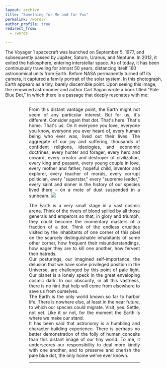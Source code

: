 ```yaml
---
layout: archive
title: "Something for Me and for You"
permalink: /words/
author_profile: true
redirect_from:
  - /words

---
```


The Voyager 1 spacecraft was launched on September 5, 1977, and subsequently passed by Jupiter, 
Saturn, Uranus, and Neptune. In 2012, it exited the heliosphere, entering interstellar space.
As of today, it has been continuously traveling for almost 50 years, distancing itself 160 astronomical units 
from Earth. Before NASA permanently turned off its camera, it captured a family portrait of the solar system. 
In this photograph, Earth appears as a tiny, barely discernible point. Upon seeing this image, the renowned astronomer
and author Carl Sagan wrote a book titled "Pale Blue Dot," in which there is a passage that deeply resonates with me:


<div style="width: 70%; margin: 0 auto; text-align: justify;"> 
<hr>
From this distant vantage point, the Earth might not seem of any particular interest. But for us, it's different. Consider again that dot. That's here. That's home. That's us. On it everyone you love, everyone you know, everyone you ever heard of, every human being who ever was, lived out their lives. The aggregate of our joy and suffering, thousands of confident religions, ideologies, and economic doctrines, every hunter and forager, every hero and coward, every creator and destroyer of civilization, every king and peasant, every young couple in love, every mother and father, hopeful child, inventor and explorer, every teacher of morals, every corrupt politician, every "superstar," every "supreme leader," every saint and sinner in the history of our species lived there – on a mote of dust suspended in a sunbeam.

<img src="https://upload.wikimedia.org/wikipedia/commons/7/73/Pale_Blue_Dot.png"/>

The Earth is a very small stage in a vast cosmic arena. Think of the rivers of blood spilled by all those generals and emperors so that, in glory and triumph, they could become the momentary masters of a fraction of a dot. Think of the endless cruelties visited by the inhabitants of one corner of this pixel on the scarcely distinguishable inhabitants of some other corner, how frequent their misunderstandings, how eager they are to kill one another, how fervent their hatreds.<br/>
Our posturings, our imagined self-importance, the delusion that we have some privileged position in the Universe, are challenged by this point of pale light. Our planet is a lonely speck in the great enveloping cosmic dark. In our obscurity, in all this vastness, there is no hint that help will come from elsewhere to save us from ourselves.<br/>
The Earth is the only world known so far to harbor life. There is nowhere else, at least in the near future, to which our species could migrate. Visit, yes. Settle, not yet. Like it or not, for the moment the Earth is where we make our stand.<br/>
It has been said that astronomy is a humbling and character-building experience. There is perhaps no better demonstration of the folly of human conceits than this distant image of our tiny world. To me, it underscores our responsibility to deal more kindly with one another, and to preserve and cherish the pale blue dot, the only home we've ever known.
<hr>
</div>
